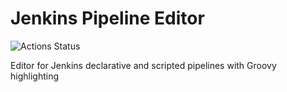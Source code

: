 # Jenkins Pipeline Editor

![Actions Status](https://github.com/MGSousa/go-jenkins-editor/workflows/Release/badge.svg)

Editor for Jenkins declarative and scripted pipelines with Groovy highlighting

